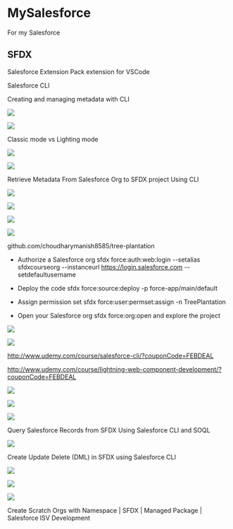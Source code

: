 # MySalesforce

For my Salesforce

## SFDX

Salesforce Extension Pack extension for VSCode

Salesforce CLI

Creating and managing metadata with CLI

![](image/README/001.png)

![](image/README/002.png)

Classic mode vs Lighting mode

![](image/README/003.png)

![](image/README/004.png)

Retrieve Metadata From Salesforce Org to SFDX project Using CLI

![](image/README/005.png)

![](image/README/006.png)

![](image/README/007.png)

![](image/README/008.png)

github.com/choudharymanish8585/tree-plantation

- Authorize a Salesforce org sfdx force:auth:web:login --setalias sfdxcourseorg --instanceurl https://login.salesforce.com --setdefaultusername

- Deploy the code sfdx force:source:deploy -p force-app/main/default

- Assign permission set sfdx force:user:permset:assign -n TreePlantation

- Open your Salesforce org sfdx force:org:open and explore the project

![](image/README/009.png)

![](image/README/010.png)

http://www.udemy.com/course/salesforce-cli/?couponCode=FEBDEAL

http://www.udemy.com/course/lightning-web-component-development/?couponCode=FEBDEAL

![](image/README/011.png)

![](image/README/012.png)

![](image/README/013.png)

Query Salesforce Records from SFDX Using Salesforce CLI and SOQL

![](image/README/014.png)

Create Update Delete (DML) in SFDX using Salesforce CLI

![](image/README/015.png)

![](image/README/016.png)

![](image/README/017.png)

Create Scratch Orgs with Namespace | SFDX | Managed Package | Salesforce ISV Development
